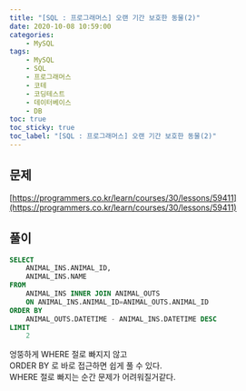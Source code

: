 ```yaml
---
title: "[SQL : 프로그래머스] 오랜 기간 보호한 동물(2)"
date: 2020-10-08 10:59:00
categories:
    - MySQL
tags:
    - MySQL
    - SQL
    - 프로그래머스
    - 코테
    - 코딩테스트
    - 데이터베이스
    - DB
toc: true
toc_sticky: true
toc_label: "[SQL : 프로그래머스] 오랜 기간 보호한 동물(2)"
---
```

## 문제
[https://programmers.co.kr/learn/courses/30/lessons/59411](https://programmers.co.kr/learn/courses/30/lessons/59411)
## 풀이
```sql
SELECT
    ANIMAL_INS.ANIMAL_ID,
    ANIMAL_INS.NAME
FROM
    ANIMAL_INS INNER JOIN ANIMAL_OUTS
    ON ANIMAL_INS.ANIMAL_ID=ANIMAL_OUTS.ANIMAL_ID
ORDER BY
    ANIMAL_OUTS.DATETIME - ANIMAL_INS.DATETIME DESC
LIMIT
    2
```
  

엉뚱하게 WHERE 절로 빠지지 않고  
ORDER BY 로 바로 접근하면 쉽게 풀 수 있다.  
WHERE 절로 빠지는 순간 문제가 어려워질거같다.